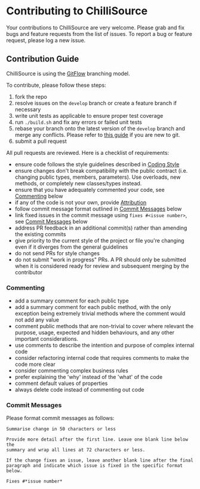 # Contributing to ChilliSource #

Your contributions to ChilliSource are very welcome. Please grab and fix bugs and feature requests from the list of issues.
To report a bug or feature request, please log a new issue.

## Contribution Guide ##

ChilliSource is using the [GitFlow](https://datasift.github.io/gitflow/IntroducingGitFlow.html) branching model.

To contribute, please follow these steps:

1. fork the repo
3. resolve issues on the `develop` branch or create a feature branch if necessary
4. write unit tests as applicable to ensure proper test coverage
4. run `./build.sh` and fix any errors or failed unit tests
5. rebase your branch onto the latest version of the `develop` branch and merge any conflicts. Please refer to [this guide](https://github.com/edx/edx-platform/wiki/How-to-Rebase-a-Pull-Request) if you are new to git.
6. submit a pull request

All pull requests are reviewed. Here is a checklist of requirements:

* ensure code follows the style guidelines described in [Coding Style](doc/coding-style.md)
* ensure changes don't break compatibility with the public contract (i.e. changing public types, members, parameters). Use overloads, new methods, or completely new classes/types instead.
* ensure that you have adequately commented your code, see [Commenting](#commenting) below
* if any of the code is not your own, provide [Attribution](doc/attribution.md)
* follow commit message format outlined in [Commit Messages](#commit-messages) below
* link fixed issues in the commit message using `fixes #<issue number>`, see [Commit Messages](#commit-messages) below
* address PR feedback in an additional commit(s) rather than amending the existing commits
* give priority to the current style of the project or file you're changing even if it diverges from the general guidelines 
* do not send PRs for style changes
* do not submit "work in progress" PRs. A PR should only be submitted when it is considered ready for review and subsequent merging by the contributor

### Commenting ###

* add a summary comment for each public type
* add a summary comment for each public method, with the only exception being extremely trivial methods where the comment would not add any value
* comment public methods that are non-trivial to cover where relevant the purpose, usage, expected and hidden behaviours, and any other important considerations.	
* use comments to describe the intention and purpose of complex internal code
* consider refactoring internal code that requires comments to make the code more clear
* consider commenting complex business rules
* prefer explaining the 'why' instead of the 'what' of the code
* comment default values of properties
* always delete code instead of commenting out code

### Commit Messages ###

Please format commit messages as follows:

```
Summarise change in 50 characters or less

Provide more detail after the first line. Leave one blank line below the
summary and wrap all lines at 72 characters or less.

If the change fixes an issue, leave another blank line after the final
paragraph and indicate which issue is fixed in the specific format
below.

Fixes #*issue number*
```

